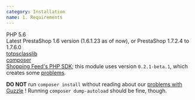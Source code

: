 ```yaml
---
category: Installation
name: 1. Requirements
---
```


PHP 5.6  
Latest PrestaShop 1.6 version (1.6.1.23 as of now), or PrestaShop 1.7.2.4 to
1.7.6.0  
[totpsclasslib](https://gitlab.202-ecommerce.com/202-internal/totpsclasslib)  
[composer](https://getcomposer.org/)  
[Shopping Feed's PHP SDK](https://github.com/shoppingflux/php-sdk); this module
uses version `0.2.1-beta.1`, which creates some [problems](/#2-problem-guzzle-trouble).

**DO NOT** run `composer install` without reading about our [problems with
Guzzle](/#2-problem-guzzle-trouble) !
Running `composer dump-autoload` should be fine, though.